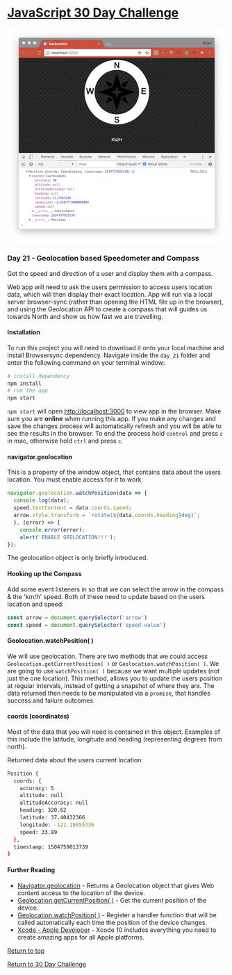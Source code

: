 # [JavaScript 30 Day Challenge](https://javascript30.com/)
![JavaScript30](./day21Geolocation.png)

### Day 21 - Geolocation based Speedometer and Compass
Get the speed and direction of a user and display them with a compass.

Web app will need to ask the users permission to access users location data, which will then display their exact location. App will run via a local server browser-sync (rather than opening the HTML file up in the browser), and using the Geolocation API to create a compass that will guides us towards North and show us how fast we are travelling.

#### Installation
To run this project you will need to download it onto your local machine and install Browsersync dependency. Navigate inside the `day_21` folder and enter the following command on your terminal window:
```bash
# install dependency
npm install
# run the app
npm start
```
`npm start` will open [http://localhost:3000](http://localhost:3000) to view app in the browser. Make sure you are **online** when running this app. If you make any changes and save the changes process will automatically refresh and you will be able to see the results in the browser. To end the process hold `control` and press `c` in mac, otherwise hold `ctrl` and press `c`.

#### navigator.geolocation
This is a property of the window object, that contains data about the users location. You must enable access for it to work.
```js
navigator.geolocation.watchPosition(data => {
  console.log(data);
  speed.textContent = data.coords.speed;
  arrow.style.transform = `rotate(${data.coords.heading}deg)`;
  }, (error) => {
    console.error(error);
    alert('ENABLE GEOLOCATION!!!');
});
```
The geolocation object is only briefly introduced.

#### Hooking up the Compass
Add some event listeners in so that we can select the arrow in the compass & the 'km/h' speed. Both of these need to update based on the users location and speed:
```js
const arrow = document.querySelector('arrow')
const speed = document.querySelector('speed-value')
```

#### Geolocation.watchPosition( )
We will use geolocation. There are two methods that we could access `Geolocation.getCurrentPosition( )` or `Geolocation.watchPosition( )`. We are going to use `watchPosition( )` because we want multiple updates (not just the one location).
This method, allows you to update the users position at regular intervals, instead of getting a snapshot of where they are. The data returned then needs to be manipulated via a `promise`, that handles success and failure outcomes.

#### coords (coordinates)
Most of the data that you will need is contained in this object. Examples of this include the latitude, longitude and heading (representing degrees from north).

Returned data about the users current location:
```bash
Position {  
  coords: {
    accuracy: 5
    altitude: null
    altitudeAccuracy: null
    heading: 320.62
    latitude: 37.40432366
    longitude: -122.18655336
    speed: 33.89
  }, 
  timestamp: 1504759013739
}
```

#### Further Reading
- [Navigator.geolocation](https://developer.mozilla.org/en-US/docs/Web/API/Navigator/geolocation) - Returns a Geolocation object that gives Web content access to the location of the device.
- [Geolocation.getCurrentPosition( )](https://developer.mozilla.org/en-US/docs/Web/API/Geolocation/getCurrentPosition) - Get the current position of the device.
- [Geolocation.watchPosition( )](https://developer.mozilla.org/en-US/docs/Web/API/Geolocation/watchPosition) - Register a handler function that will be called automatically each time the position of the device changes.
- [Xcode - Apple Developer](https://developer.apple.com/xcode/) - Xcode 10 includes everything you need to create amazing apps for all Apple platforms.

[Return to top](#javascript-30-day-challenge)

[Return to 30 Day Challenge](../../README.md)
